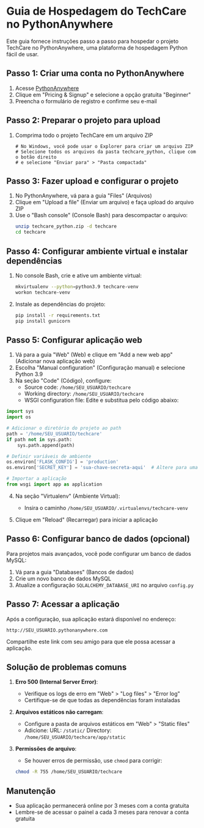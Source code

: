 # Guia de Hospedagem do TechCare no PythonAnywhere

Este guia fornece instruções passo a passo para hospedar o projeto TechCare no PythonAnywhere, uma plataforma de hospedagem Python fácil de usar.

## Passo 1: Criar uma conta no PythonAnywhere

1. Acesse [PythonAnywhere](https://www.pythonanywhere.com/)
2. Clique em "Pricing & Signup" e selecione a opção gratuita "Beginner"
3. Preencha o formulário de registro e confirme seu e-mail

## Passo 2: Preparar o projeto para upload

1. Comprima todo o projeto TechCare em um arquivo ZIP
   ```
   # No Windows, você pode usar o Explorer para criar um arquivo ZIP
   # Selecione todos os arquivos da pasta techcare_python, clique com o botão direito
   # e selecione "Enviar para" > "Pasta compactada"
   ```

## Passo 3: Fazer upload e configurar o projeto

1. No PythonAnywhere, vá para a guia "Files" (Arquivos)
2. Clique em "Upload a file" (Enviar um arquivo) e faça upload do arquivo ZIP
3. Use o "Bash console" (Console Bash) para descompactar o arquivo:
   ```bash
   unzip techcare_python.zip -d techcare
   cd techcare
   ```

## Passo 4: Configurar ambiente virtual e instalar dependências

1. No console Bash, crie e ative um ambiente virtual:
   ```bash
   mkvirtualenv --python=python3.9 techcare-venv
   workon techcare-venv
   ```

2. Instale as dependências do projeto:
   ```bash
   pip install -r requirements.txt
   pip install gunicorn
   ```

## Passo 5: Configurar aplicação web

1. Vá para a guia "Web" (Web) e clique em "Add a new web app" (Adicionar nova aplicação web)
2. Escolha "Manual configuration" (Configuração manual) e selecione Python 3.9
3. Na seção "Code" (Código), configure:
   - Source code: `/home/SEU_USUARIO/techcare`
   - Working directory: `/home/SEU_USUARIO/techcare`
   - WSGI configuration file: Edite e substitua pelo código abaixo:

```python
import sys
import os

# Adicionar o diretório do projeto ao path
path = '/home/SEU_USUARIO/techcare'
if path not in sys.path:
    sys.path.append(path)

# Definir variáveis de ambiente
os.environ['FLASK_CONFIG'] = 'production'
os.environ['SECRET_KEY'] = 'sua-chave-secreta-aqui'  # Altere para uma chave segura

# Importar a aplicação
from wsgi import app as application
```

4. Na seção "Virtualenv" (Ambiente Virtual):
   - Insira o caminho `/home/SEU_USUARIO/.virtualenvs/techcare-venv`

5. Clique em "Reload" (Recarregar) para iniciar a aplicação

## Passo 6: Configurar banco de dados (opcional)

Para projetos mais avançados, você pode configurar um banco de dados MySQL:

1. Vá para a guia "Databases" (Bancos de dados)
2. Crie um novo banco de dados MySQL
3. Atualize a configuração `SQLALCHEMY_DATABASE_URI` no arquivo `config.py`

## Passo 7: Acessar a aplicação

Após a configuração, sua aplicação estará disponível no endereço:
```
http://SEU_USUARIO.pythonanywhere.com
```

Compartilhe este link com seu amigo para que ele possa acessar a aplicação.

## Solução de problemas comuns

1. **Erro 500 (Internal Server Error)**:
   - Verifique os logs de erro em "Web" > "Log files" > "Error log"
   - Certifique-se de que todas as dependências foram instaladas

2. **Arquivos estáticos não carregam**:
   - Configure a pasta de arquivos estáticos em "Web" > "Static files"
   - Adicione: URL: `/static/` Directory: `/home/SEU_USUARIO/techcare/app/static`

3. **Permissões de arquivo**:
   - Se houver erros de permissão, use `chmod` para corrigir:
   ```bash
   chmod -R 755 /home/SEU_USUARIO/techcare
   ```

## Manutenção

- Sua aplicação permanecerá online por 3 meses com a conta gratuita
- Lembre-se de acessar o painel a cada 3 meses para renovar a conta gratuita 